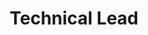 ---
layout: post
weight: 100
name: Felicia Crozier
title: Technical Lead
status: executive
img: /assets/images/members/felicia.jpg
email: siang [at] alumni.ubc.ca
biography: >
  Felicia Crozier is a 3rd year Chemical and Biological Engineering student at UBC.
linkedin: https://www.linkedin.com/in/felicia-crozier-829b66132/
---
